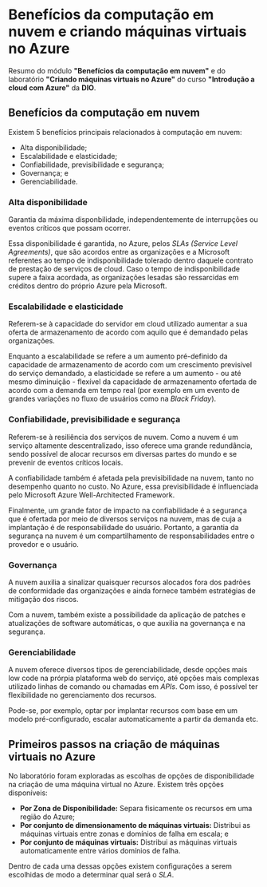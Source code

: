# Benefícios da computação em nuvem e criando máquinas virtuais no Azure
Resumo do módulo **"Benefícios da computação em nuvem"** e do laboratório **"Criando máquinas virtuais no Azure"** do curso **"Introdução a cloud com Azure"** da **DIO**.

## Benefícios da computação em nuvem
Existem 5 benefícios principais relacionados à computação em nuvem:

* Alta disponibilidade;
* Escalabilidade e elasticidade;
* Confiabilidade, previsibilidade e segurança;
* Governança; e
* Gerenciabilidade.

### Alta disponibilidade
Garantia da máxima disponbilidade, independentemente de interrupções ou eventos críticos que possam ocorrer.

Essa disponibilidade é garantida, no Azure, pelos *SLAs (Service Level Agreements)*, que são acordos entre as organizações e a Microsoft referentes ao tempo de indisponibilidade tolerado dentro daquele contrato de prestação de serviços de cloud. Caso o tempo de indisponibilidade supere a faixa acordada, as organizações lesadas são ressarcidas em créditos dentro do próprio Azure pela Microsoft.

### Escalabilidade e elasticidade
Referem-se à capacidade do servidor em cloud utilizado aumentar a sua oferta de armazenamento de acordo com aquilo que é demandado pelas organizações. 

Enquanto a escalabilidade se refere a um aumento pré-definido da capacidade de armazenamento de acordo com um crescimento previsível do serviço demandado, a elasticidade se refere a um aumento - ou até mesmo diminuição - flexível da capacidade de armazenamento ofertada de acordo com a demanda em tempo real (por exemplo em um evento de grandes variações no fluxo de usuários como na *Black Friday*).

### Confiabilidade, previsibilidade e segurança
Referem-se à resiliência dos serviços de nuvem. Como a nuvem é um serviço altamente descentralizado, isso oferece uma grande redundância, sendo possível de alocar recursos em diversas partes do mundo e se prevenir de eventos críticos locais.

A confiabilidade também é afetada pela previsibilidade na nuvem, tanto no desempenho quanto no custo. No Azure, essa previsibilidade é influenciada pelo Microsoft Azure Well-Architected Framework.

Finalmente, um grande fator de impacto na confiabilidade é a segurança que é ofertada por meio de diversos serviços na nuvem, mas de cuja a implantação é de responsabilidade do usuário. Portanto, a garantia da segurança na nuvem é um compartilhamento de responsabilidades entre o provedor e o usuário.

### Governança
A nuvem auxilia a sinalizar quaisquer recursos alocados fora dos padrões de conformidade das organizações e ainda fornece também estratégias de mitigação dos riscos.

Com a nuvem, também existe a possibilidade da aplicação de patches e atualizações de software automáticas, o que auxilia na governança e na segurança.

### Gerenciabilidade
A nuvem oferece diversos tipos de gerenciabilidade, desde opções mais low code na prórpia plataforma web do serviço, até opções mais complexas utilizado linhas de comando ou chamadas em *APIs*. Com isso, é possível ter flexibilidade no gerenciamento dos recursos.

Pode-se, por exemplo, optar por implantar recursos com base em um modelo pré-configurado, escalar automaticamente a partir da demanda etc.

## Primeiros passos na criação de máquinas virtuais no Azure
No laboratório foram exploradas as escolhas de opções de disponibilidade na criação de uma máquina virtual no Azure. Existem três opções disponíveis:
* **Por Zona de Disponibilidade:** Separa fisicamente os recursos em uma região do Azure;
* **Por conjunto de dimensionamento de máquinas virtuais:** Distribui as máquinas virtuais entre zonas e domínios de falha em escala; e
* **Por conjunto de máquinas virtuais:** Distribui as máquinas virtuais automaticamente entre vários domínios de falha.

Dentro de cada uma dessas opções existem configurações a serem escolhidas de modo a determinar qual será o *SLA*.
